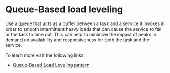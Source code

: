 # Queue-Based load leveling

Use a queue that acts as a buffer between a task and a service it invokes in order to smooth intermittent heavy loads that can cause the service to fail or the task to time out. This can help to minimize the impact of peaks in demand on availability and responsiveness for both the task and the service.

To learn more visit the following links:

- [Queue-Based Load Leveling pattern](https://learn.microsoft.com/en-us/azure/architecture/patterns/queue-based-load-leveling)